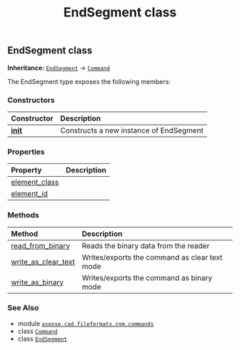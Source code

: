 ﻿---
title: EndSegment class
second_title: Aspose.CAD for Python via .NET API References
description: 
type: docs
weight: 780
url: /python-net/aspose.cad.fileformats.cgm.commands/endsegment/
is_root: false
---

## EndSegment class



**Inheritance:** [`EndSegment`](/cad/python-net/aspose.cad.fileformats.cgm.commands/endsegment) → 
[`Command`](/cad/python-net/aspose.cad.fileformats.cgm.commands/command)



The EndSegment type exposes the following members:

### Constructors
| Constructor | Description |
| :- | :- |
| [__init__](/cad/python-net/aspose.cad.fileformats.cgm.commands/endsegment/__init__/#aspose.cad.fileformats.cgm.CgmFile) | Constructs a new instance of EndSegment |


### Properties
| Property | Description |
| :- | :- |
| [element_class](/cad/python-net/aspose.cad.fileformats.cgm.commands/endsegment/element_class) |  |
| [element_id](/cad/python-net/aspose.cad.fileformats.cgm.commands/endsegment/element_id) |  |


### Methods
| Method | Description |
| :- | :- |
| [read_from_binary](/cad/python-net/aspose.cad.fileformats.cgm.commands/endsegment/read_from_binary/#aspose.cad.fileformats.cgm.IBinaryReader) | Reads the binary data from the reader |
| [write_as_clear_text](/cad/python-net/aspose.cad.fileformats.cgm.commands/endsegment/write_as_clear_text/#aspose.cad.fileformats.cgm.IClearTextWriter) | Writes/exports the command as clear text mode |
| [write_as_binary](/cad/python-net/aspose.cad.fileformats.cgm.commands/endsegment/write_as_binary/#aspose.cad.fileformats.cgm.IBinaryWriter) | Writes/exports the command as binary mode |



### See Also
* module [`aspose.cad.fileformats.cgm.commands`](..)
* class [`Command`](/cad/python-net/aspose.cad.fileformats.cgm.commands/command)
* class [`EndSegment`](/cad/python-net/aspose.cad.fileformats.cgm.commands/endsegment)
